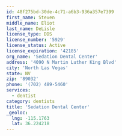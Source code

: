 ```yaml
---
id: 48f275bd-30de-4c71-a6b3-936a357e7399
first_name: Steven
middle_name: Eliot
last_name: DeLisle
license_type: DDS
license_number: '5929'
license_status: Active
license_expiration: '42185'
org_name: 'Sedation Dental Center'
address: '4090 N Martin Luther King Blvd'
city: 'North Las Vegas'
state: NV
zip: '89032'
phone: '(702) 489-5460'
services:
  - dentist
category: dentists
title: 'Sedation Dental Center'
_geoloc:
  lng: -115.1763
  lat: 36.224218
---
```

